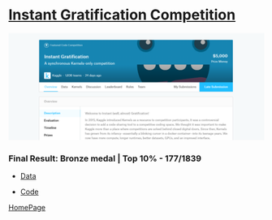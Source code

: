 # [Instant Gratification Competition](https://www.kaggle.com/c/instant-gratification/overview)


![img](img/instant_grat.png)



### Final Result: **Bronze medal** | Top 10% - 177/1839

- [Data](https://www.kaggle.com/c/instant-gratification/data)

- [Code](script)

[HomePage](../../myProjects)

